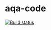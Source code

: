 # aqa-code
[![Build status](https://ci.appveyor.com/api/projects/status/st2jlk2qfjqokpfh?svg=true)](https://ci.appveyor.com/project/Egor-Te/1-2-api-ci)


